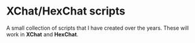 **XChat/HexChat scripts**
===================

A small collection of scripts that I have created over the years. These will work in  **XChat** and **HexChat**. 
